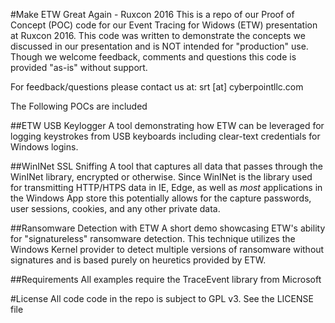 
#Make ETW Great Again - Ruxcon 2016
This is a repo of our Proof of Concept (POC) code for our Event Tracing for Widows (ETW) 
presentation at Ruxcon 2016. This code was written to demonstrate the concepts we 
discussed in our presentation and is NOT intended for "production" use. Though we welcome 
feedback, comments and questions this code is provided "as-is" without support.

For feedback/questions please contact us at: 
srt [at] cyberpointllc.com


The Following POCs are included

##ETW USB Keylogger
A tool demonstrating how ETW can be leveraged for logging keystrokes from USB keyboards 
including clear-text credentials for Windows logins.

##WinINet SSL Sniffing
A tool that captures all data that passes through the WinINet library, encrypted or otherwise. 
Since WinINet is the library used for transmitting HTTP/HTPS data in IE, Edge, as well as *most* 
applications in the Windows App store this potentially allows for the capture passwords, user 
sessions, cookies, and any other private data. 

##Ransomware Detection with ETW
A short demo showcasing ETW's ability for "signatureless" ransomware detection. This technique 
utilizes the Windows Kernel provider to detect multiple versions of ransomware without signatures 
and is based purely on heuretics provided by ETW. 

##Requirements
All examples require the TraceEvent library from Microsoft

#License 
All code code in the repo is subject to GPL v3. See the LICENSE file

